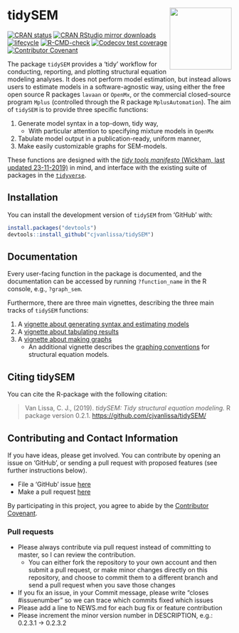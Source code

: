 
<!-- README.md is generated from README.Rmd. Please edit that file -->

# tidySEM <a href='https://github.com/cjvanlissa/tidySEM'><img src='https://github.com/cjvanlissa/tidySEM/raw/master/docs/badge.png' align="right" height="139" /></a>

[![CRAN
status](https://www.r-pkg.org/badges/version/tidySEM)](https://cran.r-project.org/package=tidySEM)
[![CRAN RStudio mirror
downloads](https://cranlogs.r-pkg.org/badges/grand-total/tidySEM?color=blue)](https://r-pkg.org/pkg/tidySEM)
[![lifecycle](https://img.shields.io/badge/lifecycle-maturing-blue.svg)](https://lifecycle.r-lib.org/articles/stages.html#maturing)
[![R-CMD-check](https://github.com/cjvanlissa/tidySEM/actions/workflows/R-CMD-check.yaml/badge.svg)](https://github.com/cjvanlissa/tidySEM/actions/workflows/R-CMD-check.yaml)
[![Codecov test
coverage](https://codecov.io/gh/cjvanlissa/tidySEM/branch/master/graph/badge.svg)](https://app.codecov.io/gh/cjvanlissa/tidySEM?branch=master)
[![Contributor
Covenant](https://img.shields.io/badge/Contributor%20Covenant-v2.0%20adopted-ff69b4.svg)](https://www.contributor-covenant.org/version/2/0/code_of_conduct.html)
<!--[![Code of Merit](https://img.shields.io/badge/Code%20%20of%20Merit-adopted-ff69b4.svg)](https://codeofmerit.org/CODE_OF_CONDUCT.md)-->

The package `tidySEM` provides a ‘tidy’ workflow for conducting,
reporting, and plotting structural equation modeling analyses. It does
not perform model estimation, but instead allows users to estimate
models in a software-agnostic way, using either the free open source R
packages `lavaan` or `OpenMx`, or the commercial closed-source program
`Mplus` (controlled through the R package `MplusAutomation`). The aim of
`tidySEM` is to provide three specific functions:

1.  Generate model syntax in a top-down, tidy way,
    - With particular attention to specifying mixture models in `OpenMx`
2.  Tabulate model output in a publication-ready, uniform manner,
3.  Make easily customizable graphs for SEM-models.

These functions are designed with the [*tidy tools manifesto* (Wickham,
last updated
23-11-2019)](https://tidyverse.tidyverse.org/articles/manifesto.html) in
mind, and interface with the existing suite of packages in the
[`tidyverse`](https://tidyverse.tidyverse.org/).

## Installation

<!--You can install tidySEM from CRAN with:


```r
install.packages("tidySEM")
```
-->

You can install the development version of `tidySEM` from ‘GitHub’ with:

``` r
install.packages("devtools")
devtools::install_github("cjvanlissa/tidySEM")
```

## Documentation

Every user-facing function in the package is documented, and the
documentation can be accessed by running `?function_name` in the R
console, e.g., `?graph_sem`.

Furthermore, there are three main vignettes, describing the three main
tracks of `tidySEM` functions:

1.  A [vignette about generating syntax and estimating
    models](https://cjvanlissa.github.io/tidySEM/articles/Generating_syntax.html)
2.  A [vignette about tabulating
    results](https://cjvanlissa.github.io/tidySEM/articles/Tabulating_results.html)
3.  A [vignette about making
    graphs](https://cjvanlissa.github.io/tidySEM/articles/Plotting_graphs.html)
    - An additional vignette describes the [graphing
      conventions](https://cjvanlissa.github.io/tidySEM/articles/sem_graph.html)
      for structural equation models.

## Citing tidySEM

You can cite the R-package with the following citation:

> Van Lissa, C. J., (2019). *tidySEM: Tidy structural equation
> modeling.* R package version 0.2.1.
> <https://github.com/cjvanlissa/tidySEM/>

## Contributing and Contact Information

If you have ideas, please get involved. You can contribute by opening an
issue on ‘GitHub’, or sending a pull request with proposed features (see
further instructions below).

- File a ‘GitHub’ issue [here](https://github.com/cjvanlissa/tidySEM)
- Make a pull request
  [here](https://github.com/cjvanlissa/tidySEM/pulls)

By participating in this project, you agree to abide by the [Contributor
Covenant](https://www.contributor-covenant.org/version/2/0/code_of_conduct.html).

### Pull requests

- Please always contribute via pull request instead of committing to
  master, so I can review the contribution.
  - You can either fork the repository to your own account and then
    submit a pull request, or make minor changes directly on this
    repository, and choose to commit them to a different branch and send
    a pull request when you save those changes
- If you fix an issue, in your Commit message, please write “closes
  \#issuenumber” so we can trace which commits fixed which issues
- Please add a line to NEWS.md for each bug fix or feature contribution
- Please increment the minor version number in DESCRIPTION, e.g.:
  0.2.3.1 -\> 0.2.3.2
